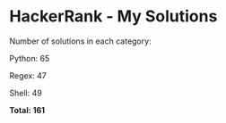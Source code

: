 # HackerRank - My Solutions

Number of solutions in each category:

Python: 65

Regex: 47

Shell: 49

**Total: 161**

